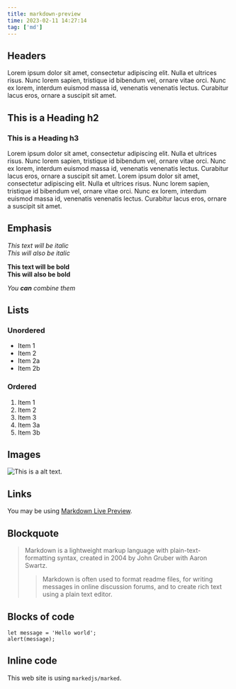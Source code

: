 ```yaml
---
title: markdown-preview
time: 2023-02-11 14:27:14
tag: ['md']
---
```


## Headers

Lorem ipsum dolor sit amet, consectetur adipiscing elit. Nulla et ultrices risus. Nunc lorem sapien, tristique id bibendum vel, ornare vitae orci. Nunc ex lorem, interdum euismod massa id, venenatis venenatis lectus. Curabitur lacus eros, ornare a suscipit sit amet.

## This is a Heading h2

### This is a Heading h3

Lorem ipsum dolor sit amet, consectetur adipiscing elit. Nulla et ultrices risus. Nunc lorem sapien, tristique id bibendum vel, ornare vitae orci. Nunc ex lorem, interdum euismod massa id, venenatis venenatis lectus. Curabitur lacus eros, ornare a suscipit sit amet. Lorem ipsum dolor sit amet, consectetur adipiscing elit. Nulla et ultrices risus. Nunc lorem sapien, tristique id bibendum vel, ornare vitae orci. Nunc ex lorem, interdum euismod massa id, venenatis venenatis lectus. Curabitur lacus eros, ornare a suscipit sit amet.

## Emphasis

_This text will be italic_  
_This will also be italic_

**This text will be bold**  
**This will also be bold**

_You **can** combine them_

## Lists

### Unordered

- Item 1
- Item 2
- Item 2a
- Item 2b

### Ordered

1. Item 1
1. Item 2
1. Item 3
1. Item 3a
1. Item 3b

## Images

![This is a alt text.](/2023/markdown-preview/fox.jpg 'This is a sample image.')

## Links

You may be using [Markdown Live Preview](https://markdownlivepreview.com/).

## Blockquote

> Markdown is a lightweight markup language with plain-text-formatting syntax, created in 2004 by John Gruber with Aaron Swartz.
>
> > Markdown is often used to format readme files, for writing messages in online discussion forums, and to create rich text using a plain text editor.

## Blocks of code

```
let message = 'Hello world';
alert(message);
```

## Inline code

This web site is using `markedjs/marked`.
